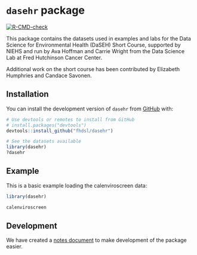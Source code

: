 
<!-- README.md is generated from README.Rmd. Please edit that file -->

# `dasehr` package

<!-- badges: start -->

[![R-CMD-check](https://github.com/fhdsl/dasehr/actions/workflows/R-CMD-check.yaml/badge.svg)](https://github.com/fhdsl/dasehr/actions/workflows/R-CMD-check.yaml)
<!-- badges: end -->

This package contains the datasets used in examples and labs for the
Data Science for Environmental Health (DaSEH) Short Course, supported by
NIEHS and run by Ava Hoffman and Carrie Wright from the Data Science Lab
at Fred Hutchinson Cancer Center.

Additional work on the short course has been contributed by Elizabeth
Humphries and Candace Savonen.

## Installation

You can install the development version of `dasehr` from
[GitHub](https://github.com/) with:

``` r
# Use devtools or remotes to install from GitHub
# install.packages("devtools")
devtools::install_github("fhdsl/dasehr")

# See the datasets available
library(dasehr)
?dasehr
```

## Example

This is a basic example loading the calenviroscreen data:

``` r
library(dasehr)

calenviroscreen
```

## Development

We have created a [notes
document](https://github.com/fhdsl/dasehr/wiki/Dev-notes) to make
development of the package easier.
